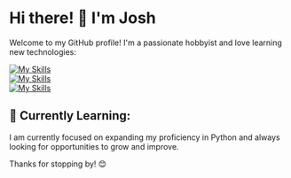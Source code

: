 # Hi there! 👋 I'm Josh

Welcome to my GitHub profile! I'm a passionate hobbyist and love learning new technologies:

[![My Skills](https://skillicons.dev/icons?i=php,laravel,mysql,py,html,css,js)](https://skillicons.dev)<br>
[![My Skills](https://skillicons.dev/icons?i=git,github,graphql,postman,idea,aws)](https://skillicons.dev)<br>
[![My Skills](https://skillicons.dev/icons?i=ai,ps)](https://skillicons.dev)<br>


## 🌱 Currently Learning:

I am currently focused on expanding my proficiency in Python and always looking for opportunities to grow and improve.

Thanks for stopping by! 😊
